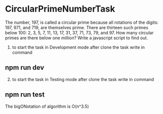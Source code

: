 # CircularPrimeNumberTask

The number, 197, is called a circular prime because all rotations of the digits: 197, 971, and 719,
are themselves prime.
There are thirteen such primes below 100: 2, 3, 5, 7, 11, 13, 17, 31, 37, 71, 73, 79, and 97.
How many circular primes are there below one million? Write a javascript script to find out.

1. to start the task in Development mode after clone the task write in command 
## npm run dev 
2. to start the task in Testing mode after clone the task write in command 
## npm run test


The bigONotation of algorithm is O(n^3.5)
